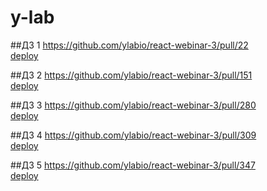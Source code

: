 # y-lab


##ДЗ 1 
https://github.com/ylabio/react-webinar-3/pull/22  
[deploy](https://react-webinar-3-1kg4094by-boos-projects-fb6c6a9e.vercel.app/)

##Д3 2 
https://github.com/ylabio/react-webinar-3/pull/151  
[deploy](https://react-webinar-3-po0cjxrsl-boos-projects-fb6c6a9e.vercel.app/)

##ДЗ 3 
https://github.com/ylabio/react-webinar-3/pull/280  
[deploy](https://react-webinar-3-n3h129gin-boos-projects-fb6c6a9e.vercel.app/)


##ДЗ 4 
https://github.com/ylabio/react-webinar-3/pull/309  
[deploy](https://react-webinar-3-4x37bx1q1-boos-projects-fb6c6a9e.vercel.app/)

##ДЗ 5 
https://github.com/ylabio/react-webinar-3/pull/347  
[deploy](https://react-webinar-3-aah2z5w3p-boos-projects-fb6c6a9e.vercel.app/)
